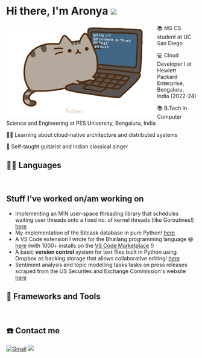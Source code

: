 # Hi there, I'm Aronya <img src="https://user-images.githubusercontent.com/5679180/79618120-0daffb80-80be-11ea-819e-d2b0fa904d07.gif" width="27px">

<img align="left" src="assets/pusheencode.gif"/>
<p align="left">📚 MS CS student at UC San Diego </p>
<p align="left">💻 Cloud Developer I at Hewlett Packard Enterprise, Bengaluru, India (2022-24) </p>
<p align="left">📚 B.Tech in Computer Science and Engineering at PES University, Bengaluru, India </p>
<p align="left">👨‍💻 Learning about cloud-native architecture and distributed systems</p>
<p align="left">🎸 Self-taught guitarist and Indian classical singer </p>

## 👨‍💻 Languages
<a href=""><img alt="" src="https://img.shields.io/badge/Python-3776AB?style=for-the-badge&logo=python&logoColor=white" /></a>
<a href=""><img alt="" src="https://img.shields.io/badge/C++-00599C?style=for-the-badge&logo=cplusplus&logoColor=white" /></a>
<a href=""><img alt="" src="https://img.shields.io/badge/GoLang-40E0D0?style=for-the-badge&logo=go&logoColor=white" /></a>

## Stuff I've worked on/am working on
- Implementing an M:N user-space threading library that schedules waiting user threads onto a fixed no. of kernel threads (like Goroutines!) <a href="https://github.com/abaksy/gocpparallel">here</a>
- My implementation of the Bitcask database in pure Python! <a href="https://github.com/abaksy/pycask">here</a>
- A VS Code extension I wrote for the Bhailang programming language 😆 <a href="https://github.com/abaksy/bhailang-vscode">here</a> (with 1000+ installs on the [VS Code Marketplace](https://marketplace.visualstudio.com/items?itemName=AronyaBaksy.bhailang) !)
- A basic **version control** system for text files built in Python using Dropbox as backing storage that allows collaborative editing! [here](https://github.com/abaksy/togepi)
- Sentiment analysis and topic modelling tasks tasks on press releases scraped from the US Securites and Exchange Commission's website [here](https://github.com/abaksy/sec-analysis)


## 🧰 Frameworks and Tools
<a href=""><img alt="" src="https://img.shields.io/badge/Aws-a85c32?style=for-the-badge&logo=amazon&logoColor=white" /></a>
<a href=""><img alt="" src="https://img.shields.io/badge/Kubernetes-41465D?style=for-the-badge&logo=kubernetes&logoColor=white" /></a>
<a href=""><img alt="" src="https://img.shields.io/badge/Docker-328da8?style=for-the-badge&logo=docker&logoColor=white" /></a>
<a href=""><img alt="" src="https://img.shields.io/badge/Helm-5232a8?style=for-the-badge&logo=helm&logoColor=white" /></a>
<a href=""><img alt="" src="https://img.shields.io/badge/Jfrog-32a832?style=for-the-badge&logo=jfrog&logoColor=white" /></a>
<a href=""><img alt="" src="https://img.shields.io/badge/Git-F05032?style=for-the-badge&logo=git&logoColor=white" /></a>
<a href=""><img alt="" src="https://img.shields.io/badge/GitHub-100000?style=for-the-badge&logo=github&logoColor=white" /></a>
<a href=""><img alt="" src="https://img.shields.io/badge/Jupyter-F37626.svg?&style=for-the-badge&logo=Jupyter&logoColor=white" /></a>
<a href=""><img alt="" src="https://img.shields.io/badge/Visual_Studio_Code-0078D4?style=for-the-badge&logo=visual%20studio%20code&logoColor=white" /></a>
<a href=""><img alt="" src="https://img.shields.io/badge/Microsoft_Office-D83B01?style=for-the-badge&logo=microsoft-office&logoColor=white" /></a>

## ☎️ Contact me 

<a href = "mailto:abaksy@gmail.com?subject=From your Github Profile" ><img alt="Gmail" src="https://img.shields.io/badge/Gmail-D14836?style=for-the-badge&logo=gmail&logoColor=white" /></a>
<a href = "https://www.linkedin.com/in/aronya-baksy-062a21183/" ><img src="https://img.shields.io/badge/linkedin%20-%230077B5.svg?&style=for-the-badge&logo=linkedin&logoColor=white"/></a>
